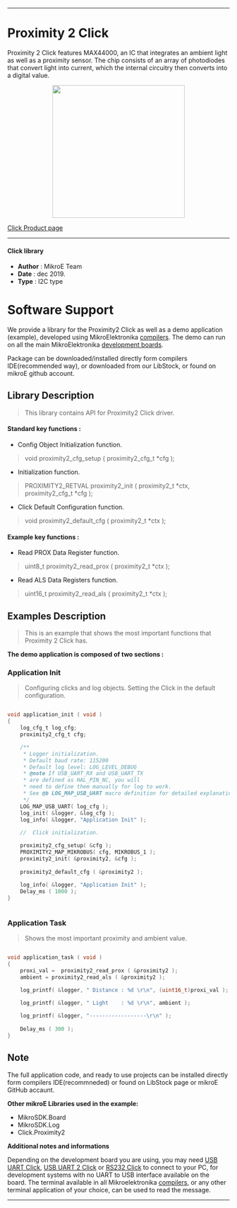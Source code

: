 

---
# Proximity 2 Click

Proximity 2 Click features MAX44000, an IC that integrates an ambient light as well as a proximity sensor. The chip consists of an array of photodiodes that convert light into current, which the internal circuitry then converts into a digital value.

<p align="center">
  <img src="https://download.mikroe.com/images/click_for_ide/proximity2_click.png" height=300px>
</p>

[Click Product page](https://www.mikroe.com/proximity-2-click)

---


#### Click library 

- **Author**        : MikroE Team
- **Date**          : dec 2019.
- **Type**          : I2C type


# Software Support

We provide a library for the Proximity2 Click 
as well as a demo application (example), developed using MikroElektronika 
[compilers](https://shop.mikroe.com/compilers). 
The demo can run on all the main MikroElektronika [development boards](https://shop.mikroe.com/development-boards).

Package can be downloaded/installed directly form compilers IDE(recommended way), or downloaded from our LibStock, or found on mikroE github account. 

## Library Description

> This library contains API for Proximity2 Click driver.

#### Standard key functions :

- Config Object Initialization function.
> void proximity2_cfg_setup ( proximity2_cfg_t *cfg ); 
 
- Initialization function.
> PROXIMITY2_RETVAL proximity2_init ( proximity2_t *ctx, proximity2_cfg_t *cfg );

- Click Default Configuration function.
> void proximity2_default_cfg ( proximity2_t *ctx );


#### Example key functions :

- Read PROX Data Register function.
> uint8_t proximity2_read_prox ( proximity2_t *ctx );
 
- Read ALS Data Registers function.
> uint16_t proximity2_read_als ( proximity2_t *ctx );

## Examples Description

> 
> This is an example that shows the most important
> functions that Proximity 2 Click has.
> 

**The demo application is composed of two sections :**

### Application Init 

>
> Configuring clicks and log objects.
> Setting the Click in the default configuration.
> 

```c

void application_init ( void )
{
    log_cfg_t log_cfg;
    proximity2_cfg_t cfg;

    /** 
     * Logger initialization.
     * Default baud rate: 115200
     * Default log level: LOG_LEVEL_DEBUG
     * @note If USB_UART_RX and USB_UART_TX 
     * are defined as HAL_PIN_NC, you will 
     * need to define them manually for log to work. 
     * See @b LOG_MAP_USB_UART macro definition for detailed explanation.
     */
    LOG_MAP_USB_UART( log_cfg );
    log_init( &logger, &log_cfg );
    log_info( &logger, "Application Init" );
    
    //  Click initialization.

    proximity2_cfg_setup( &cfg );
    PROXIMITY2_MAP_MIKROBUS( cfg, MIKROBUS_1 );
    proximity2_init( &proximity2, &cfg );
    
    proximity2_default_cfg ( &proximity2 );
    
    log_info( &logger, "Application Init" );
    Delay_ms ( 1000 );
}
  
```

### Application Task

>
> Shows the most important proximity and ambient value.
> 

```c

void application_task ( void )
{
    proxi_val =  proximity2_read_prox ( &proximity2 );
    ambient = proximity2_read_als ( &proximity2 );

    log_printf( &logger, " Distance : %d \r\n", (uint16_t)proxi_val );
    
    log_printf( &logger, " Light    : %d \r\n", ambient );

    log_printf( &logger, "------------------\r\n" );
    
    Delay_ms ( 300 );
}

```

## Note


The full application code, and ready to use projects can be  installed directly form compilers IDE(recommneded) or found on LibStock page or mikroE GitHub accaunt.

**Other mikroE Libraries used in the example:** 

- MikroSDK.Board
- MikroSDK.Log
- Click.Proximity2

**Additional notes and informations**

Depending on the development board you are using, you may need 
[USB UART Click](https://shop.mikroe.com/usb-uart-click), 
[USB UART 2 Click](https://shop.mikroe.com/usb-uart-2-click) or 
[RS232 Click](https://shop.mikroe.com/rs232-click) to connect to your PC, for 
development systems with no UART to USB interface available on the board. The 
terminal available in all Mikroelektronika 
[compilers](https://shop.mikroe.com/compilers), or any other terminal application 
of your choice, can be used to read the message.



---

